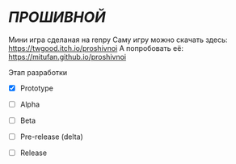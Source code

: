 # *ПРОШИВНОЙ*

Мини игра сделаная на renpy
Саму игру можно скачать здесь: https://twgood.itch.io/proshivnoi
А попробовать её: https://mitufan.github.io/proshivnoi

Этап разработки
- [x] Prototype 
- [ ] Alpha
- [ ] Beta
- [ ] Pre-release (delta)
- [ ] Release
      
